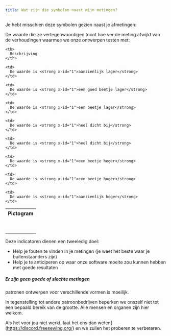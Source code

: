 ```yaml
---
title: Wat zijn die symbolen naast mijn metingen?
---
```


Je hebt misschien deze symbolen gezien naast je afmetingen: <Gauge val={0} theme='light' />

De waarde die ze vertegenwoordigen toont hoe ver de meting afwijkt van de verhoudingen waarmee we onze ontwerpen testen met:

<table spaces-before="0">
  <tr>
    <th>
      Pictogram
    </th>
    
    <th>
      Beschrijving
    </th>
  </tr>
  
  <tr>
    <td>
      <Gauge val={-6} theme='light' />
    </td>
    
    <td>
      De waarde is <strong x-id="1">aanzienlijk lager</strong>
    </td>
  </tr>
  
  <tr>
    <td>
      <Gauge val={-4} theme='light' />
    </td>
    
    <td>
      De waarde is <strong x-id="1">een goed beetje lager</strong>
    </td>
  </tr>
  
  <tr>
    <td>
      <Gauge val={-2} theme='light' />
    </td>
    
    <td>
      De waarde is <strong x-id="1">een beetje lager</strong>
    </td>
  </tr>
  
  <tr>
    <td>
      <Gauge val={-1} theme='light' />
    </td>
    
    <td>
      De waarde is <strong x-id="1">heel dicht bij</strong>
    </td>
  </tr>
  
  <tr>
    <td>
      <Gauge val={1} theme='light' />
    </td>
    
    <td>
      De waarde is <strong x-id="1">heel dicht bij</strong>
    </td>
  </tr>
  
  <tr>
    <td>
      <Gauge val={2} theme='light' />
    </td>
    
    <td>
      De waarde is <strong x-id="1">een beetje hoger</strong>
    </td>
  </tr>
  
  <tr>
    <td>
      <Gauge val={4} theme='light' />
    </td>
    
    <td>
      De waarde is <strong x-id="1">een beetje hoger</strong>
    </td>
  </tr>
  
  <tr>
    <td>
      <Gauge val={6} theme='light' />
    </td>
    
    <td>
      De waarde is <strong x-id="1">aanzienlijk hoger</strong>
    </td>
  </tr>
</table>

Deze indicatoren dienen een tweeledig doel:

- Help je fouten te vinden in je metingen (je weet het beste waar je buitenstaanders zijn)
- Help je te anticiperen op waar onze software moeite zou kunnen hebben met goede resultaten

<Note>

##### Er zijn geen goede of slechte metingen

patronen ontwerpen voor verschillende vormen is moeilijk.

In tegenstelling tot andere patroonbedrijven beperken we onszelf niet tot een bepaald bereik van de grootte.
Alle mensen en organen zijn hier welkom.

Als het voor jou niet werkt, laat het ons dan weten](https://discord.freesewing.org/) en we zullen het proberen te verbeteren.

</Note>
